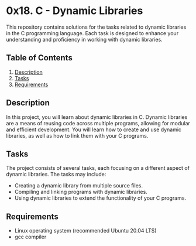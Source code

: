 # 0x18. C - Dynamic Libraries

This repository contains solutions for the tasks related to dynamic libraries in the C programming language. Each task is designed to enhance your understanding and proficiency in working with dynamic libraries.

## Table of Contents
1. [Description](#description)
2. [Tasks](#tasks)
3. [Requirements](#requirements)


## Description
In this project, you will learn about dynamic libraries in C. Dynamic libraries are a means of reusing code across multiple programs, allowing for modular and efficient development. You will learn how to create and use dynamic libraries, as well as how to link them with your C programs.

## Tasks
The project consists of several tasks, each focusing on a different aspect of dynamic libraries. The tasks may include:
- Creating a dynamic library from multiple source files.
- Compiling and linking programs with dynamic libraries.
- Using dynamic libraries to extend the functionality of your C programs.

## Requirements
- Linux operating system (recommended Ubuntu 20.04 LTS)
- gcc compiler
